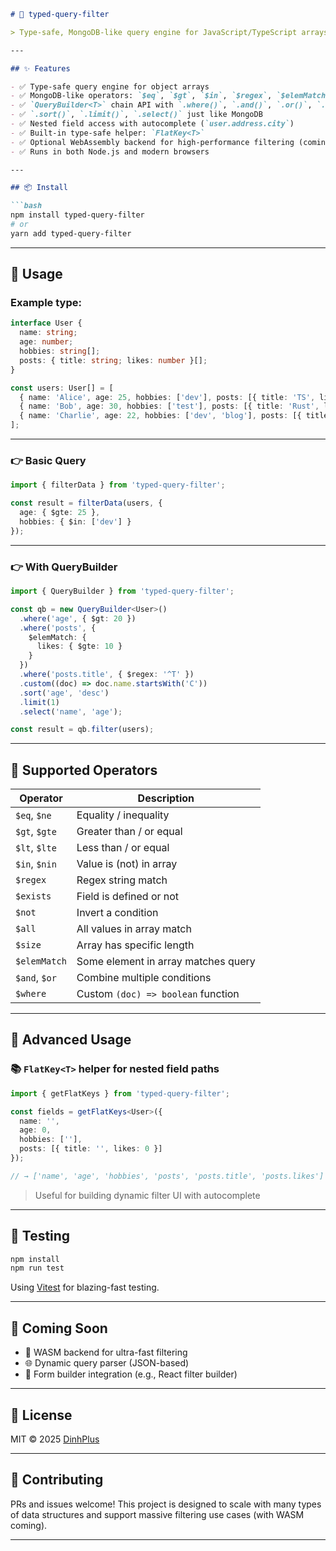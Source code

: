 ```markdown
# 🧠 typed-query-filter

> Type-safe, MongoDB-like query engine for JavaScript/TypeScript arrays — built for both frontend & backend.

---

## ✨ Features

- ✅ Type-safe query engine for object arrays
- ✅ MongoDB-like operators: `$eq`, `$gt`, `$in`, `$regex`, `$elemMatch`, `$and`, `$or`, `$where`, etc.
- ✅ `QueryBuilder<T>` chain API with `.where()`, `.and()`, `.or()`, `.custom()`
- ✅ `.sort()`, `.limit()`, `.select()` just like MongoDB
- ✅ Nested field access with autocomplete (`user.address.city`)
- ✅ Built-in type-safe helper: `FlatKey<T>`
- ✅ Optional WebAssembly backend for high-performance filtering (coming soon)
- ✅ Runs in both Node.js and modern browsers

---

## 📦 Install

```bash
npm install typed-query-filter
# or
yarn add typed-query-filter
```

---

## 🔧 Usage

### Example type:

```ts
interface User {
  name: string;
  age: number;
  hobbies: string[];
  posts: { title: string; likes: number }[];
}

const users: User[] = [
  { name: 'Alice', age: 25, hobbies: ['dev'], posts: [{ title: 'TS', likes: 10 }] },
  { name: 'Bob', age: 30, hobbies: ['test'], posts: [{ title: 'Rust', likes: 5 }] },
  { name: 'Charlie', age: 22, hobbies: ['dev', 'blog'], posts: [{ title: 'TS', likes: 50 }] },
];
```

---

### 👉 Basic Query

```ts
import { filterData } from 'typed-query-filter';

const result = filterData(users, {
  age: { $gte: 25 },
  hobbies: { $in: ['dev'] }
});
```

---

### 👉 With QueryBuilder

```ts
import { QueryBuilder } from 'typed-query-filter';

const qb = new QueryBuilder<User>()
  .where('age', { $gt: 20 })
  .where('posts', {
    $elemMatch: {
      likes: { $gte: 10 }
    }
  })
  .where('posts.title', { $regex: '^T' })
  .custom((doc) => doc.name.startsWith('C'))
  .sort('age', 'desc')
  .limit(1)
  .select('name', 'age');

const result = qb.filter(users);
```

---

## 🔎 Supported Operators

| Operator      | Description                        |
|---------------|------------------------------------|
| `$eq`, `$ne`  | Equality / inequality               |
| `$gt`, `$gte` | Greater than / or equal             |
| `$lt`, `$lte` | Less than / or equal                |
| `$in`, `$nin` | Value is (not) in array             |
| `$regex`      | Regex string match                  |
| `$exists`     | Field is defined or not             |
| `$not`        | Invert a condition                  |
| `$all`        | All values in array match           |
| `$size`       | Array has specific length           |
| `$elemMatch`  | Some element in array matches query |
| `$and`, `$or` | Combine multiple conditions         |
| `$where`      | Custom `(doc) => boolean` function  |

---

## 🔁 Advanced Usage

### 📚 `FlatKey<T>` helper for nested field paths

```ts
import { getFlatKeys } from 'typed-query-filter';

const fields = getFlatKeys<User>({
  name: '',
  age: 0,
  hobbies: [''],
  posts: [{ title: '', likes: 0 }]
});

// → ['name', 'age', 'hobbies', 'posts', 'posts.title', 'posts.likes']
```

> Useful for building dynamic filter UI with autocomplete

---

## 🧪 Testing

```bash
npm install
npm run test
```

Using [Vitest](https://vitest.dev/) for blazing-fast testing.

---

## 🚀 Coming Soon

- 🧩 WASM backend for ultra-fast filtering
- 🌐 Dynamic query parser (JSON-based)
- 🧱 Form builder integration (e.g., React filter builder)

---

## 📄 License

MIT © 2025 [DinhPlus](https://github.com/your-github)

---

## 🤝 Contributing

PRs and issues welcome! This project is designed to scale with many types of data structures and support massive filtering use cases (with WASM coming).

---
```
